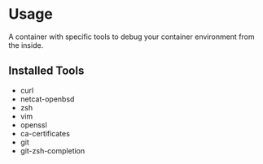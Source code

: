 # Usage

A container with specific tools to debug your container environment from the inside.

## Installed Tools

- curl
- netcat-openbsd
- zsh
- vim
- openssl
- ca-certificates
- git
- git-zsh-completion
